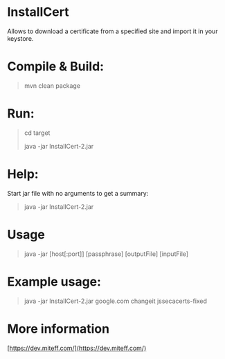 # InstallCert
Allows to download a certificate from a specified site and import it in your keystore.

# Compile & Build:
> mvn clean package

# Run:
> cd target
> 
> java -jar InstallCert-2.jar

# Help:
Start jar file with no arguments to get a summary:

> java -jar InstallCert-2.jar

# Usage
> java -jar <jar> [host[:port]] [passphrase] [outputFile] [inputFile]

# Example usage: 
> java -jar InstallCert-2.jar google.com changeit jssecacerts-fixed

# More information
[https://dev.miteff.com/](https://dev.miteff.com/)
